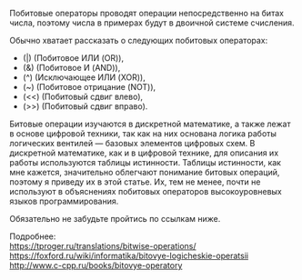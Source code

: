 Побитовые операторы проводят операции непосредственно на битах числа, поэтому числа в примерах будут в двоичной системе счисления.

Обычно хватает рассказать о следующих побитовых операторах:

*    (|)  (Побитовое ИЛИ (OR)),
*    (&) (Побитовое И (AND)),
*    (^) (Исключающее ИЛИ (XOR)),
*    (~) (Побитовое отрицание (NOT)),
*    (<<) (Побитовый сдвиг влево),
*    (>>) (Побитовый сдвиг вправо).

Битовые операции изучаются в дискретной математике, а также лежат в основе цифровой техники, так как на них основана логика работы логических вентилей — базовых элементов цифровых схем. В дискретной математике, как и в цифровой технике, для описания их работы используются таблицы истинности. Таблицы истинности, как мне кажется, значительно облегчают понимание битовых операций, поэтому я приведу их в этой статье. Их, тем не менее, почти не используют в объяснениях побитовых операторов высокоуровневых языков программирования.

Обязательно не забудьте пройтись по ссылкам ниже.

Подробнее:  
https://tproger.ru/translations/bitwise-operations/  
https://foxford.ru/wiki/informatika/bitovye-logicheskie-operatsii  
http://www.c-cpp.ru/books/bitovye-operatory
